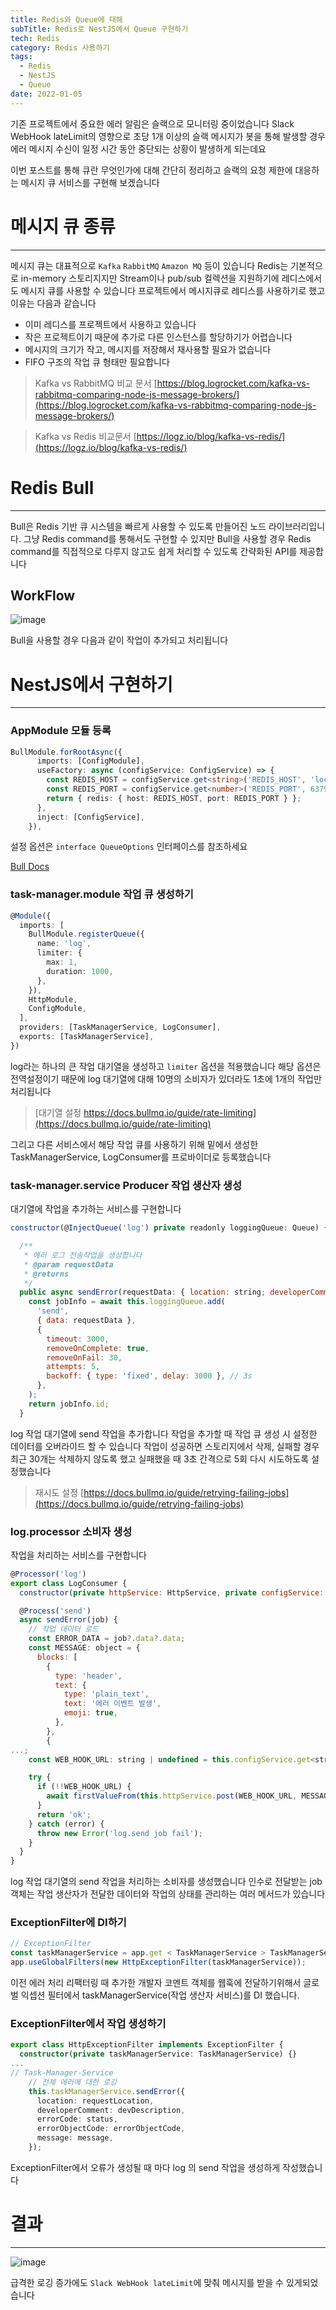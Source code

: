 ```yaml
---
title: Redis와 Queue에 대해
subTitle: Redis로 NestJS에서 Queue 구현하기
tech: Redis
category: Redis 사용하기
tags:
  - Redis
  - NestJS
  - Queue
date: 2022-01-05
---
```


기존 프로젝트에서 중요한 에러 알림은 슬랙으로 모니터링 중이었습니다
Slack WebHook lateLimit의 영향으로 초당 1개 이상의 슬랙 메시지가 봇을 통해 발생할 경우
에러 메시지 수신이 일정 시간 동안 중단되는 상황이 발생하게 되는데요

이번 포스트를 통해 큐란 무엇인가에 대해 간단히 정리하고
슬랙의 요청 제한에 대응하는 메시지 큐 서비스를 구현해 보겠습니다



# 메시지 큐 종류
---

메시지 큐는 대표적으로 `Kafka` `RabbitMQ` `Amazon MQ` 등이 있습니다
Redis는 기본적으로 in-memory 스토리지지만
Stream이나 pub/sub 컬렉션을 지원하기에 레디스에서도 메시지 큐를 사용할 수 있습니다
프로젝트에서 메시지큐로 레디스를 사용하기로 했고 이유는 다음과 같습니다

- 이미 레디스를 프로젝트에서 사용하고 있습니다
- 작은 프로젝트이기 때문에 추가로 다른 인스턴스를 할당하기가 어렵습니다
- 메시지의 크기가 작고, 메시지를 저장해서 재사용할 필요가 없습니다
- FIFO 구조의 작업 큐 형태만 필요합니다

> Kafka vs RabbitMQ 비교 문서 [https://blog.logrocket.com/kafka-vs-rabbitmq-comparing-node-js-message-brokers/](https://blog.logrocket.com/kafka-vs-rabbitmq-comparing-node-js-message-brokers/)

> Kafka vs Redis 비교문서 [https://logz.io/blog/kafka-vs-redis/](https://logz.io/blog/kafka-vs-redis/)



# Redis Bull
---

Bull은 Redis 기반 큐 시스템을 빠르게 사용할 수 있도록 만들어진 노드 라이브러리입니다.
그냥 Redis command를 통해서도 구현할 수 있지만
Bull을 사용할 경우 Redis command를 직접적으로 다루지 않고도
쉽게 처리할 수 있도록 간략화된 API를 제공합니다

## WorkFlow

![image](https://user-images.githubusercontent.com/55491354/193415820-835ca506-91bb-414a-9db4-f46d89f86273.png)

Bull을 사용할 경우 다음과 같이 작업이 추가되고 처리됩니다



# NestJS에서 구현하기
---

### AppModule 모듈 등록

```typescript
BullModule.forRootAsync({
      imports: [ConfigModule],
      useFactory: async (configService: ConfigService) => {
        const REDIS_HOST = configService.get<string>('REDIS_HOST', 'localhost');
        const REDIS_PORT = configService.get<number>('REDIS_PORT', 6379);
        return { redis: { host: REDIS_HOST, port: REDIS_PORT } };
      },
      inject: [ConfigService],
    }),
```

설정 옵션은 `interface QueueOptions` 인터페이스를 참조하세요

[Bull Docs](https://github.com/OptimalBits/bull/blob/master/REFERENCE.md#queue)

### task-manager.module 작업 큐 생성하기

```typescript
@Module({
  imports: [
    BullModule.registerQueue({
      name: 'log',
      limiter: {
        max: 1,
        duration: 1000,
      },
    }),
    HttpModule,
    ConfigModule,
  ],
  providers: [TaskManagerService, LogConsumer],
  exports: [TaskManagerService],
})
```

log라는 하나의 큰 작업 대기열을 생성하고 `limiter` 옵션을 적용했습니다
해당 옵션은 전역설정이기 때문에 log 대기열에 대해 10명의 소비자가 있더라도
1초에 1개의 작업만 처리됩니다

> [대기열 설정 https://docs.bullmq.io/guide/rate-limiting](https://docs.bullmq.io/guide/rate-limiting)

그리고 다른 서비스에서 해당 작업 큐를 사용하기 위해 밑에서 생성한
TaskManagerService, LogConsumer를 프로바이더로 등록했습니다

### task-manager.service Producer 작업 생산자 생성

대기열에 작업을 추가하는 서비스를 구현합니다

```jsx
constructor(@InjectQueue('log') private readonly loggingQueue: Queue) {}

  /**
   * 에러 로그 전송작업을 생성합니다
   * @param requestData
   * @returns
   */
  public async sendError(requestData: { location: string; developerComment: string; errorCode: number; errorObjectCode: string; message: object }) {
    const jobInfo = await this.loggingQueue.add(
      'send',
      { data: requestData },
      {
        timeout: 3000,
        removeOnComplete: true,
        removeOnFail: 30,
        attempts: 5,
        backoff: { type: 'fixed', delay: 3000 }, // 3s
      },
    );
    return jobInfo.id;
  }
```

log 작업 대기열에 send 작업을 추가합니다
작업을 추가할 때 작업 큐 생성 시 설정한 데이터를 오버라이드 할 수 있습니다
작업이 성공하면 스토리지에서 삭제, 실패할 경우 최근 30개는 삭제하지 않도록 했고
실패했을 때 3초 간격으로 5회 다시 시도하도록 설정했습니다

> 재시도 설정 [https://docs.bullmq.io/guide/retrying-failing-jobs](https://docs.bullmq.io/guide/retrying-failing-jobs)

### log.processor 소비자 생성

작업을 처리하는 서비스를 구현합니다

```jsx
@Processor('log')
export class LogConsumer {
  constructor(private httpService: HttpService, private configService: ConfigService) {}

  @Process('send')
  async sendError(job) {
    // 작업 데이터 로드
    const ERROR_DATA = job?.data?.data;
    const MESSAGE: object = {
      blocks: [
        {
          type: 'header',
          text: {
            type: 'plain_text',
            text: '에러 이벤트 발생',
            emoji: true,
          },
        },
        {
...;
    const WEB_HOOK_URL: string | undefined = this.configService.get<string>('ERROR_SLACK_WEBHOOK_URL', undefined);

    try {
      if (!!WEB_HOOK_URL) {
        await firstValueFrom(this.httpService.post(WEB_HOOK_URL, MESSAGE));
      }
      return 'ok';
    } catch (error) {
      throw new Error('log.send job fail');
    }
  }
}
```

log 작업 대기열의 send 작업을 처리하는 소비자를 생성했습니다
인수로 전달받는 job 객체는 작업 생산자가 전달한 데이터와 작업의 상태를 관리하는 여러 메서드가 있습니다

### ExceptionFilter에 DI하기

```jsx
// ExceptionFilter
const taskManagerService = app.get < TaskManagerService > TaskManagerService;
app.useGlobalFilters(new HttpExceptionFilter(taskManagerService));
```

이전 에러 처리 리팩터링 때 추가한 개발자 코멘트 객체를 웹훅에 전달하기위해서
글로벌 익셉션 필터에서 taskManagerService(작업 생산자 서비스)를 DI 했습니다.

### ExceptionFilter에서 작업 생성하기

```typescript
export class HttpExceptionFilter implements ExceptionFilter {
  constructor(private taskManagerService: TaskManagerService) {}
...
// Task-Manager-Service
    // 전체 에러에 대한 로깅
    this.taskManagerService.sendError({
      location: requestLocation,
      developerComment: devDescription,
      errorCode: status,
      errorObjectCode: errorObjectCode,
      message: message,
    });
```

ExceptionFilter에서 오류가 생성될 때 마다 log 의 send 작업을 생성하게 작성했습니다



# 결과
---

![image](https://user-images.githubusercontent.com/55491354/193415934-b67e0237-1b18-4c3e-8e10-9c9f78d87ae1.png)

급격한 로깅 증가에도 `Slack WebHook lateLimit`에 맞춰 메시지를 받을 수 있게되었습니다
